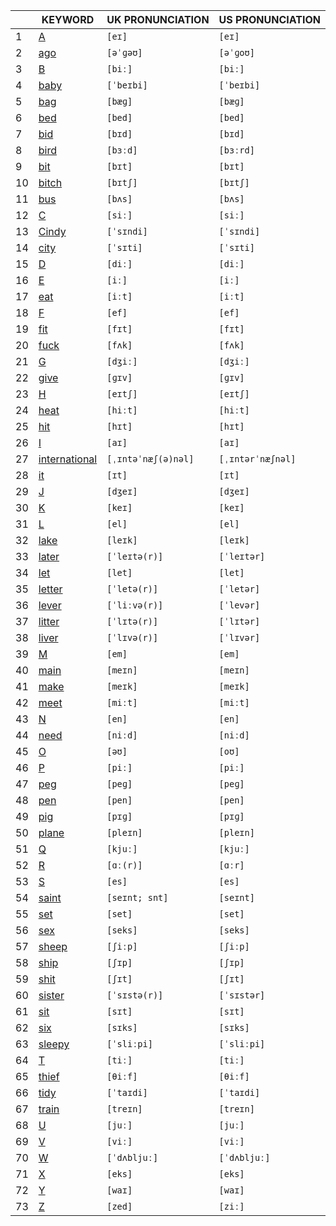 |     | KEYWORD                                                                     | UK PRONUNCIATION    | US PRONUNCIATION  |
|-----|-----------------------------------------------------------------------------|---------------------|-------------------|
|  1  | [A](https://dict.youdao.com/w/eng/A/#keyfrom=dict2)                         | `[eɪ]`              | `[eɪ]`            |
|  2  | [ago](https://dict.youdao.com/w/eng/ago/#keyfrom=dict2)                     | `[əˈɡəʊ]`           | `[əˈɡoʊ]`         |
|  3  | [B](https://dict.youdao.com/w/eng/B/#keyfrom=dict2)                         | `[biː]`             | `[biː]`           |
|  4  | [baby](https://dict.youdao.com/w/eng/baby/#keyfrom=dict2)                   | `[ˈbeɪbi]`          | `[ˈbeɪbi]`        |
|  5  | [bag](https://dict.youdao.com/w/eng/bag/#keyfrom=dict2)                     | `[bæɡ]`             | `[bæɡ]`           |
|  6  | [bed](https://dict.youdao.com/w/eng/bed/#keyfrom=dict2)                     | `[bed]`             | `[bed]`           |
|  7  | [bid](https://dict.youdao.com/w/eng/bid/#keyfrom=dict2)                     | `[bɪd]`             | `[bɪd]`           |
|  8  | [bird](https://dict.youdao.com/w/eng/bird/#keyfrom=dict2)                   | `[bɜːd]`            | `[bɜːrd]`         |
|  9  | [bit](https://dict.youdao.com/w/eng/bit/#keyfrom=dict2)                     | `[bɪt]`             | `[bɪt]`           |
| 10  | [bitch](https://dict.youdao.com/w/eng/bitch/#keyfrom=dict2)                 | `[bɪtʃ]`            | `[bɪtʃ]`          |
| 11  | [bus](https://dict.youdao.com/w/eng/bus/#keyfrom=dict2)                     | `[bʌs]`             | `[bʌs]`           |
| 12  | [C](https://dict.youdao.com/w/eng/C/#keyfrom=dict2)                         | `[siː]`             | `[siː]`           |
| 13  | [Cindy](https://dict.youdao.com/w/eng/Cindy/#keyfrom=dict2)                 | `[ˈsɪndi]`          | `[ˈsɪndi]`        |
| 14  | [city](https://dict.youdao.com/w/eng/city/#keyfrom=dict2)                   | `[ˈsɪti]`           | `[ˈsɪti]`         |
| 15  | [D](https://dict.youdao.com/w/eng/D/#keyfrom=dict2)                         | `[diː]`             | `[diː]`           |
| 16  | [E](https://dict.youdao.com/w/eng/E/#keyfrom=dict2)                         | `[iː]`              | `[iː]`            |
| 17  | [eat](https://dict.youdao.com/w/eng/eat/#keyfrom=dict2)                     | `[iːt]`             | `[iːt]`           |
| 18  | [F](https://dict.youdao.com/w/eng/F/#keyfrom=dict2)                         | `[ef]`              | `[ef]`            |
| 19  | [fit](https://dict.youdao.com/w/eng/fit/#keyfrom=dict2)                     | `[fɪt]`             | `[fɪt]`           |
| 20  | [fuck](https://dict.youdao.com/w/eng/fuck/#keyfrom=dict2)                   | `[fʌk]`             | `[fʌk]`           |
| 21  | [G](https://dict.youdao.com/w/eng/G/#keyfrom=dict2)                         | `[dʒiː]`            | `[dʒiː]`          |
| 22  | [give](https://dict.youdao.com/w/eng/give/#keyfrom=dict2)                   | `[ɡɪv]`             | `[ɡɪv]`           |
| 23  | [H](https://dict.youdao.com/w/eng/H/#keyfrom=dict2)                         | `[eɪtʃ]`            | `[eɪtʃ]`          |
| 24  | [heat](https://dict.youdao.com/w/eng/heat/#keyfrom=dict2)                   | `[hiːt]`            | `[hiːt]`          |
| 25  | [hit](https://dict.youdao.com/w/eng/hit/#keyfrom=dict2)                     | `[hɪt]`             | `[hɪt]`           |
| 26  | [I](https://dict.youdao.com/w/eng/I/#keyfrom=dict2)                         | `[aɪ]`              | `[aɪ]`            |
| 27  | [international](https://dict.youdao.com/w/eng/international/#keyfrom=dict2) | `[ˌɪntəˈnæʃ(ə)nəl]` | `[ˌɪntərˈnæʃnəl]` |
| 28  | [it](https://dict.youdao.com/w/eng/it/#keyfrom=dict2)                       | `[ɪt]`              | `[ɪt]`            |
| 29  | [J](https://dict.youdao.com/w/eng/J/#keyfrom=dict2)                         | `[dʒeɪ]`            | `[dʒeɪ]`          |
| 30  | [K](https://dict.youdao.com/w/eng/K/#keyfrom=dict2)                         | `[keɪ]`             | `[keɪ]`           |
| 31  | [L](https://dict.youdao.com/w/eng/L/#keyfrom=dict2)                         | `[el]`              | `[el]`            |
| 32  | [lake](https://dict.youdao.com/w/eng/lake/#keyfrom=dict2)                   | `[leɪk]`            | `[leɪk]`          |
| 33  | [later](https://dict.youdao.com/w/eng/later/#keyfrom=dict2)                 | `[ˈleɪtə(r)]`       | `[ˈleɪtər]`       |
| 34  | [let](https://dict.youdao.com/w/eng/let/#keyfrom=dict2)                     | `[let]`             | `[let]`           |
| 35  | [letter](https://dict.youdao.com/w/eng/letter/#keyfrom=dict2)               | `[ˈletə(r)]`        | `[ˈletər]`        |
| 36  | [lever](https://dict.youdao.com/w/eng/lever/#keyfrom=dict2)                 | `[ˈliːvə(r)]`       | `[ˈlevər]`        |
| 37  | [litter](https://dict.youdao.com/w/eng/litter/#keyfrom=dict2)               | `[ˈlɪtə(r)]`        | `[ˈlɪtər]`        |
| 38  | [liver](https://dict.youdao.com/w/eng/liver/#keyfrom=dict2)                 | `[ˈlɪvə(r)]`        | `[ˈlɪvər]`        |
| 39  | [M](https://dict.youdao.com/w/eng/M/#keyfrom=dict2)                         | `[em]`              | `[em]`            |
| 40  | [main](https://dict.youdao.com/w/eng/main/#keyfrom=dict2)                   | `[meɪn]`            | `[meɪn]`          |
| 41  | [make](https://dict.youdao.com/w/eng/make/#keyfrom=dict2)                   | `[meɪk]`            | `[meɪk]`          |
| 42  | [meet](https://dict.youdao.com/w/eng/meet/#keyfrom=dict2)                   | `[miːt]`            | `[miːt]`          |
| 43  | [N](https://dict.youdao.com/w/eng/N/#keyfrom=dict2)                         | `[en]`              | `[en]`            |
| 44  | [need](https://dict.youdao.com/w/eng/need/#keyfrom=dict2)                   | `[niːd]`            | `[niːd]`          |
| 45  | [O](https://dict.youdao.com/w/eng/O/#keyfrom=dict2)                         | `[əʊ]`              | `[oʊ]`            |
| 46  | [P](https://dict.youdao.com/w/eng/P/#keyfrom=dict2)                         | `[piː]`             | `[piː]`           |
| 47  | [peg](https://dict.youdao.com/w/eng/peg/#keyfrom=dict2)                     | `[peɡ]`             | `[peɡ]`           |
| 48  | [pen](https://dict.youdao.com/w/eng/pen/#keyfrom=dict2)                     | `[pen]`             | `[pen]`           |
| 49  | [pig](https://dict.youdao.com/w/eng/pig/#keyfrom=dict2)                     | `[pɪɡ]`             | `[pɪɡ]`           |
| 50  | [plane](https://dict.youdao.com/w/eng/plane/#keyfrom=dict2)                 | `[pleɪn]`           | `[pleɪn]`         |
| 51  | [Q](https://dict.youdao.com/w/eng/Q/#keyfrom=dict2)                         | `[kjuː]`            | `[kjuː]`          |
| 52  | [R](https://dict.youdao.com/w/eng/R/#keyfrom=dict2)                         | `[ɑː(r)]`           | `[ɑːr]`           |
| 53  | [S](https://dict.youdao.com/w/eng/S/#keyfrom=dict2)                         | `[es]`              | `[es]`            |
| 54  | [saint](https://dict.youdao.com/w/eng/saint/#keyfrom=dict2)                 | `[seɪnt; snt]`      | `[seɪnt]`         |
| 55  | [set](https://dict.youdao.com/w/eng/set/#keyfrom=dict2)                     | `[set]`             | `[set]`           |
| 56  | [sex](https://dict.youdao.com/w/eng/sex/#keyfrom=dict2)                     | `[seks]`            | `[seks]`          |
| 57  | [sheep](https://dict.youdao.com/w/eng/sheep/#keyfrom=dict2)                 | `[ʃiːp]`            | `[ʃiːp]`          |
| 58  | [ship](https://dict.youdao.com/w/eng/ship/#keyfrom=dict2)                   | `[ʃɪp]`             | `[ʃɪp]`           |
| 59  | [shit](https://dict.youdao.com/w/eng/shit/#keyfrom=dict2)                   | `[ʃɪt]`             | `[ʃɪt]`           |
| 60  | [sister](https://dict.youdao.com/w/eng/sister/#keyfrom=dict2)               | `[ˈsɪstə(r)]`       | `[ˈsɪstər]`       |
| 61  | [sit](https://dict.youdao.com/w/eng/sit/#keyfrom=dict2)                     | `[sɪt]`             | `[sɪt]`           |
| 62  | [six](https://dict.youdao.com/w/eng/six/#keyfrom=dict2)                     | `[sɪks]`            | `[sɪks]`          |
| 63  | [sleepy](https://dict.youdao.com/w/eng/sleepy/#keyfrom=dict2)               | `[ˈsliːpi]`         | `[ˈsliːpi]`       |
| 64  | [T](https://dict.youdao.com/w/eng/T/#keyfrom=dict2)                         | `[tiː]`             | `[tiː]`           |
| 65  | [thief](https://dict.youdao.com/w/eng/thief/#keyfrom=dict2)                 | `[θiːf]`            | `[θiːf]`          |
| 66  | [tidy](https://dict.youdao.com/w/eng/tidy/#keyfrom=dict2)                   | `[ˈtaɪdi]`          | `[ˈtaɪdi]`        |
| 67  | [train](https://dict.youdao.com/w/eng/train/#keyfrom=dict2)                 | `[treɪn]`           | `[treɪn]`         |
| 68  | [U](https://dict.youdao.com/w/eng/U/#keyfrom=dict2)                         | `[juː]`             | `[juː]`           |
| 69  | [V](https://dict.youdao.com/w/eng/V/#keyfrom=dict2)                         | `[viː]`             | `[viː]`           |
| 70  | [W](https://dict.youdao.com/w/eng/W/#keyfrom=dict2)                         | `[ˈdʌbljuː]`        | `[ˈdʌbljuː]`      |
| 71  | [X](https://dict.youdao.com/w/eng/X/#keyfrom=dict2)                         | `[eks]`             | `[eks]`           |
| 72  | [Y](https://dict.youdao.com/w/eng/Y/#keyfrom=dict2)                         | `[waɪ]`             | `[waɪ]`           |
| 73  | [Z](https://dict.youdao.com/w/eng/Z/#keyfrom=dict2)                         | `[zed]`             | `[ziː]`           |
